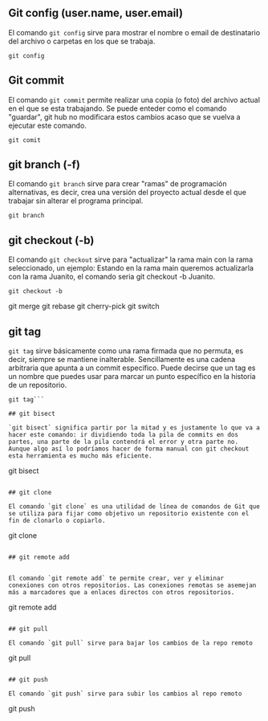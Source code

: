 ## Git config (user.name, user.email)

El comando `git config` sirve para mostrar el nombre o email 
de destinatario del archivo o carpetas en los que se trabaja.

```
git config
```

## Git commit

El comando `git commit` permite realizar una copia (o foto) 
del archivo actual en el que se esta trabajando. Se puede
enteder como el comando "guardar", git hub no modificara
estos cambios acaso que se vuelva a ejecutar este comando.

```
git comit
```

## git branch  (-f)

El comando `git branch` sirve para crear "ramas" de programación
alternativas, es decir, crea una versión del proyecto actual desde
el que trabajar sin alterar el programa principal. 

```
git branch
```

## git checkout  (-b)

El comando `git checkout` sirve para "actualizar" la rama main
con la rama seleccionado, un ejemplo: Estando en la rama main queremos 
actualizarla con la rama Juanito, el comando seria git checkout -b Juanito.

```
git checkout -b
```

git merge
git rebase
git cherry-pick
git switch
## git tag

`git tag` sirve básicamente como una rama firmada que no permuta, es decir, siempre se mantiene inalterable. Sencillamente es una cadena arbitraria que apunta a un commit específico. Puede decirse que un tag es un nombre que puedes usar para marcar un punto específico en la historia de un repositorio.

```
git tag```

## git bisect

`git bisect` significa partir por la mitad y es justamente lo que va a hacer este comando: ir dividiendo toda la pila de commits en dos partes, una parte de la pila contendrá el error y otra parte no. Aunque algo así lo podríamos hacer de forma manual con git checkout esta herramienta es mucho más eficiente.

```
git bisect
```

## git clone

El comando `git clone` es una utilidad de línea de comandos de Git que se utiliza para fijar como objetivo un repositorio existente con el fin de clonarlo o copiarlo.

```
git clone
```

## git remote add


El comando `git remote add` te permite crear, ver y eliminar conexiones con otros repositorios. Las conexiones remotas se asemejan más a marcadores que a enlaces directos con otros repositorios.

```
git remote add
```

## git pull

El comando `git pull` sirve para bajar los cambios de la repo remoto

```
git pull
```

## git push

El comando `git push` sirve para subir los cambios al repo remoto

```
git push
```



